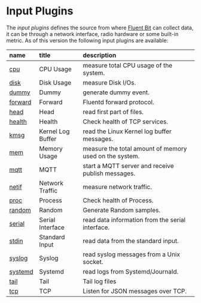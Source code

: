 # Input Plugins

The _input plugins_ defines the source from where [Fluent Bit](http://fluentbit.io) can collect data, it can be through a network interface, radio hardware or some built-in metric. As of this version the following input plugins are available:

| name | title | description |
| :--- | :--- | :--- |
| [cpu](cpu.md) | CPU Usage | measure total CPU usage of the system. |
| [disk](disk.md) | Disk Usage | measure Disk I/Os. |
| [dummy](dummy.md) | Dummy | generate dummy event. |
| [forward](forward.md) | Forward | Fluentd forward protocol. |
| [head](head.md) | Head | read first part of files. |
| [health](health.md) | Health | Check health of TCP services. |
| [kmsg](kmsg.md) | Kernel Log Buffer | read the Linux Kernel log buffer messages. |
| [mem](mem.md) | Memory Usage | measure the total amount of memory used on the system. |
| [mqtt](mqtt.md) | MQTT | start a MQTT server and receive publish messages. |
| [netif](netif.md) | Network Traffic | measure network traffic. |
| [proc](proc.md) | Process | Check health of Process. |
| [random](random.md) | Random | Generate Random samples. |
| [serial](serial.md) | Serial Interface | read data information from the serial interface. |
| [stdin](stdin.md) | Standard Input | read data from the standard input. |
| [syslog](syslog.md) | Syslog | read syslog messages from a Unix socket. |
| [systemd](systemd.md) | Systemd | read logs from Systemd/Journald. |
| [tail](tail.md) | Tail | Tail log files |
| [tcp](tcp.md) | TCP | Listen for JSON messages over TCP. |

